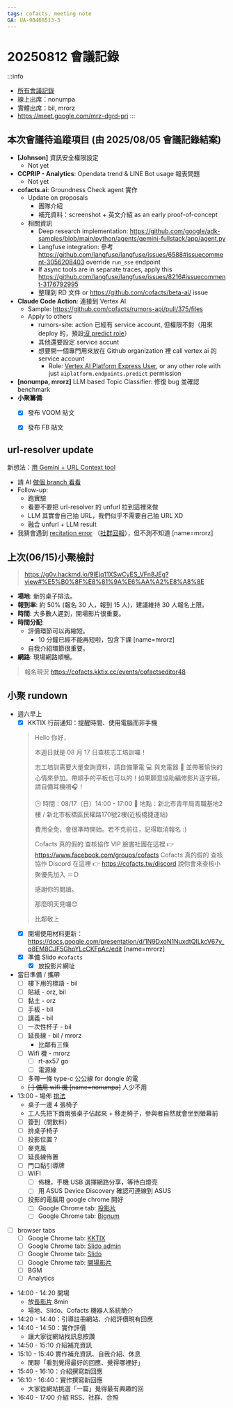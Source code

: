 ```yaml
---
tags: cofacts, meeting note
GA: UA-98468513-3
---
```


# 20250812 會議記錄

:::info
- [所有會議記錄](https://g0v.hackmd.io/@cofacts/meetings/x232chPbTfGgNL_Q0f47rQ)
- 線上出席：nonumpa
- 實體出席：bil, mrorz
- https://meet.google.com/mrz-dgrd-pri
:::

## 本次會議待追蹤項目 (由 2025/08/05 會議記錄結案)

*   **[Johnson]** 資訊安全權限設定
    * Not yet
*   **CCPRIP - Analytics**: Opendata trend & LINE Bot usage 報表問題
    * Not yet
*   **cofacts.ai**: Groundness Check agent 實作
    * Update on proposals
      * 團隊介紹
      * 補充資料：screenshot + 英文介紹 as an early proof-of-concept
    * 相關資訊
      * Deep research implementation: https://github.com/google/adk-samples/blob/main/python/agents/gemini-fullstack/app/agent.py
      * Langfuse integration: 參考 https://github.com/langfuse/langfuse/issues/6588#issuecomment-3056208403 override `run_sse` endpoint
      * If async tools are in separate traces, apply this https://github.com/langfuse/langfuse/issues/8216#issuecomment-3176792995
      * 整理到 RD 文件 or https://github.com/cofacts/beta-ai/ issue
*   **Claude Code Action**: 連接到 Vertex AI
    * Sample: https://github.com/cofacts/rumors-api/pull/375/files
    * Apply to others
        * rumors-site: action 已經有 service account, 但權限不對（用來 deploy 的，預設[沒 predict role](https://github.com/cofacts/rumors-site/actions/runs/16904423637/job/47890765372#logs)）
        * 其他還要設定 service accunt
        * 想要開一個專門用來放在 Github organization 裡 call vertex ai 的 service account
            * Role: [Vertex AI Platform Express User](https://cloud.google.com/vertex-ai/docs/general/access-control#aiplatform.expressUser), or any other role with just `aiplatform.endpoints.predict` permission
*   **[nonumpa, mrorz]** LLM based Topic Classifier: 修復 bug 並確認 benchmark
*   **小聚籌備**:
    *   [x] 發布 VOOM 貼文
    *   [x] 發布 FB 貼文



## url-resolver update

新想法：[用 Gemini + URL Context tool](https://github.com/cofacts/rumors-api/issues/373#issuecomment-3177644376)
- 請 AI [做個 branch 看看](https://github.com/cofacts/rumors-api/pull/377)
- Follow-up:
    - 跑實驗
    - 看要不要把 url-resolver 的 unfurl 拉到這裡來做
    - LLM 其實會自己抽 URL，我們似乎不需要自己抽 URL XD
    - 融合 unfurl + LLM result
- 我猜會遇到 [recitation error](https://ai.google.dev/gemini-api/docs/troubleshooting#recitation-issue) （[社群回報](https://issuetracker.google.com/issues/331677495?pli=1)），但不測不知道 [name=mrorz]


## 上次(06/15)小聚檢討

> https://g0v.hackmd.io/9IEjq11XSwCyES_VFn8JEg?view#%E5%B0%8F%E8%81%9A%E6%AA%A2%E8%A8%8E

- **場地**: 新的桌子排法。
- **報到率**: 約 50% (報名 30 人，報到 15 人)，建議維持 30 人報名上限。
- **時間**: 大多數人遲到，開場影片很重要。
- **時間分配**:
    - 評價環節可以再縮短。
      - 10 分鐘已經不能再短啦，包含下課 [name=mrorz]
    - 自我介紹環節很重要。
- **網路**: 現場網路順暢。

> 報名現況 https://cofacts.kktix.cc/events/cofactseditor48

## 小聚 rundown


- 週六早上
    - [x] KKTIX 行前通知：提醒時間、使用電腦而非手機
    > Hello 你好，
	>
	> 本週日就是 08 月 17 日查核志工培訓囉！
	>
	> 志工培訓需要大量查詢資料，請自備筆電 💻 與充電器 🔌 並帶著愉快的心情來參加。帶順手的平板也可以的！如果願意協助編修影片逐字稿，請自備耳機唷🎧！
	>
	> 🕒 時間：08/17（日）14:00 - 17:00
	> 📍 地點：新北市青年局青職基地2樓 / 新北市板橋區民權路170號2樓(近板橋捷運站)
	> 
	> 費用全免，會很準時開始。若不克前往，記得取消報名 :)
	> 
	> Cofacts 真的假的 查核協作 VIP 臉書社團在這裡 👉 https://www.facebook.com/groups/cofacts
	> Cofacts 真的假的 查核協作 Discord 在這裡 👉  https://cofacts.tw/discord
	> 說你會來查核小聚優先加入 ＝Ｄ
	> 
	> 感謝你的閱讀。
	>
	> 那麼明天見囉😊
	>
	> 比鄰敬上
    - [x] 開場使用材料更新：https://docs.google.com/presentation/d/1N9DxoN1NuxdtQILkcV67y_q8EM8CJF5GhoYLcCKFpAc/edit [name=mrorz]
	- [x] 準備 Slido `#cofacts`
		- [x] 放投影片網址
- 當日準備 / 攜帶
    - [ ] 樓下用的標語 - bil
    - [ ] 貼紙 - orz, bil
    - [ ] 黏土 - orz
    - [ ] 手板 - bil
    - [ ] 講義 - bil
    - [ ] 一次性杯子 - bil
    - [ ] 延長線 - bil / mrorz
        - 比鄰有三條
    - [ ] Wifi 機 - mrorz
        - [ ] rt-ax57 go
        - [ ] 電源線
    - [ ] 多帶一條 type-c 公公線 for dongle 的電
    - ~~[ ] 備用 wifi 機 [name=nonumpa]~~ 人少不用
- 13:00 - 場佈 [排法](https://docs.google.com/drawings/d/1yyAbWFmCC16Ur0lEf7m3szZVZ7en1rSpXx8BHlyrcN0/edit)
  - 桌子一邊 4 張椅子
  - 工人先把下面兩張桌子佔起來 + 移走椅子，參與者自然就會坐到螢幕前
  - [ ] 簽到（問飲料）
  - [ ] 排桌子椅子 
  - [ ] 投影位置？
  - [ ] 麥克風
  - [ ] 延長線佈置
  - [ ] 門口黏引導牌
  - [ ] WIFI
      - [ ] 佈機，手機 USB 選擇網路分享，等待白燈亮
      - [ ] 用 ASUS Device Discovery 確認可連線到 ASUS
  - [ ] 投影的電腦用 google chrome 開好
    - [ ] Google Chrome tab: [投影片](https://docs.google.com/presentation/d/1N9DxoN1NuxdtQILkcV67y_q8EM8CJF5GhoYLcCKFpAc/edit)
    - [ ] Google Chrome tab: [Bignum](https://cofacts.github.io/community-builder/#/bignum/setup)
- [ ] browser tabs
    - [ ] Google Chrome tab: [KKTIX](https://cofacts.kktix.cc/events/cofactseditor47)
    - [ ] Google Chrome tab: [Slido admin](https://admin.sli.do/event/rFQZd27cVvgEMyJAgv4BqT/polls)
    - [ ] Google Chrome tab: [Slido](https://wall.sli.do/event/rFQZd27cVvgEMyJAgv4BqT/?section=215e56d0-a002-4b7e-9bf0-c58acbacc9bf)
    - [ ] Google Chrome tab: [開場影片](https://www.youtube.com/playlist?list=PLz8KCDL90tNWn16J2xBzl53imUiDbNOzs)
    - [ ] BGM
    - [ ] Analytics
- 14:00 - 14:20 開場
    - 放[長影片](https://www.youtube.com/playlist?list=PLz8KCDL90tNWn16J2xBzl53imUiDbNOzs) 8min
    - 場地、Slido、Cofacts 機器人系統簡介
- 14:20 - 14:40：引導註冊網站、介紹評價現有回應
- 14:40 - 14:50：實作評價
    - 讓大家從網站找訊息按讚
- 14:50 - 15:10 介紹補充資訊
- 15:10 - 15:40 實作補充資訊、自我介紹、休息
    - 閒聊「看到覺得最好的回應、覺得哪裡好」
- 15:40 - 16:10：介紹撰寫新回應
- 16:10 - 16:40：實作撰寫新回應
    - 大家從網站挑選「一篇」覺得最有興趣的回
- 16:40 - 17:00 介紹 RSS、社群、合照


